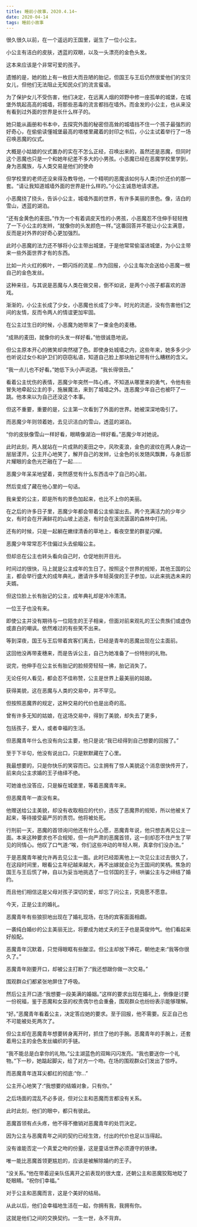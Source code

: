 ```yaml
---
title: 睡前小故事，2020.4.14~
date: 2020-04-14
tags: 睡前小故事
---
```


很久很久以前，在一个遥远的王国里，诞生了一位小公主。

小公主有洁白的皮肤，透蓝的双眼，以及一头漂亮的金色头发。

这本来应该是个非常可爱的孩子。

遗憾的是，她的脸上有一枚巨大而丑陋的胎记，但国王与王后仍然很爱他们的宝贝女儿，但他们<!-- more -->无法阻止无知民众们的流言蜚语。

为了保护女儿不受伤害，他们决定，在远离人烟的郊野中修一座孤单的城堡，在城堡外筑起高高的城墙，将那些恶毒的流言都挡在墙外。而金发的小公主，也从来没有看到过外面的世界是长什么样子的。

她只能从画册和书本中，去探究外面的秘密但高耸的城墙挡不住一个孩子最强烈的好奇心，在偷偷读懂城堡最高的塔楼里藏着的封印之书后，小公主试着举行了一场召唤恶魔的仪式。

大概是小姑娘的仪式置办的实在不怎么正经，召唤出来的，虽然还是恶魔，但同时这个恶魔也只是一个和她年纪差不多大的小男孩。小恶魔已经在恶魔学校里学到，身为恶魔族，与人类交易是他们的使命

但学校里的老师还没来得及教导他，一个精明的恶魔该如何与人类讨价还价的那一套。“请让我知道城墙外面的世界是什么样的。”小公主诚恳地请求道。

小恶魔挠了挠头，告诉小公主，城墙外面的世界，有许多美丽的景色。像，洁白的雪山，透蓝的湖泊。

“还有金黄色的麦田。”作为一个有着调皮天性的小男孩，小恶魔忍不住伸手轻轻拽了一下小公主的发辫，“就像你的头发颜色一样。”这番回答并不能让小公主满意，反而是对外界的好奇心更加强烈。

此时小恶魔的法力还不够将小公主带出城堡，于是他常常偷溜进城堡，为小公主带来一些外面世界才有的东西。

比如一片火红的枫叶，一颗闪烁的流星...作为回报，小公主每次会送给小恶魔一根自己的金色发丝。

这种来往，与其说是恶魔与人类在做交易，倒不如说，是两个小孩子都喜欢的游戏。

渐渐的，小公主长成了少女，小恶魔也长成了少年。时光的流逝，没有伤害他们之间的友情，反而令两人的情谊更加牢固。

在公主过生日的时候，小恶魔为她带来了一束金色的麦穗。

“成熟的麦田，就像你的头发一样好看。”他很诚恳地说。

但公主原本开心的微笑却突然褪了色。即使身处城墙之内，这些年来，她多多少少也听说过女仆和护卫们的窃窃私语，知道自己脸上那块胎记带有什么糟糕的含义。

“我一点儿也不好看。”她低下头小声说道。“我长得很丑。”

看着公主忧伤的表情，恶魔少年突然一阵心疼。不知道从哪里来的勇气，令他有些冒失地牵起公主的手，施展魔法，来到了城墙之外。连恶魔少年自己也被吓了一跳。他本来以为自己还没这个本事。

但这不重要，重要的是，公主第一次看到了外面的世界。她被深深地吸引了。

而恶魔少年则领着她，去见识洁白的雪山，透蓝的湖泊。

“你的皮肤像雪山一样好看，眼睛像湖泊一样好看。”恶魔少年对她说。

此时此刻，两人就站在一片成熟的麦田之中，风吹麦浪，金色的波纹在两人身边一层层漾开。公主开心地笑了，解开自己的发辫，让金色的长发随风飘舞，与身后那片耀眼的金色光芒融在了一起......

恶魔少年呆呆地望着，突然感觉有什么东西击中了自己的心脏。

然后变成了藏在他心里的一句话。

我亲爱的公主，即是所有的景色加起来，也比不上你的美丽。

在之后的许多日子里，恶魔少年都会带着公主偷溜出去。两个充满活力的少年少女，有时会在开满鲜花的山坡上追逐，有时会在溪流潺潺的森林中打闹。

还有的时候，只是一起躺在嫩绿清香的草地上，看夜空里的群星闪耀。

恶魔少年常常忍不住偏过头去偷瞄公主。

但却总在公主也转头看向自己时，仓促地别开目光。

时间过的很快，马上就是公主成年的生日了。按照这个世界的规矩，其他王国的公主，都会举行盛大的成年典礼，邀请许多年轻英俊的王子参加，以此来挑选未来的夫婿。

但这位脸上长有胎记的公主，成年典礼却是冷冷清清。

一位王子也没有来。

即使公主并没有期待与一位陌生的王子相亲，但面对前来观礼的王公贵族们或虚伪或直白的嘲讽。依然难过的有些笑不出来。

等到深夜，国王与王后带着宾客们离去，已经是青年的恶魔出现在公主面前。

这回他没再带麦穗来，而是告诉公主，自己为她准备了一份特别的礼物。

说完，他伸手在公主长有胎记的脸频旁轻轻一拂，胎记消失了。

无论任何人看见，都会忍不佳称赞，公主是世界上最美丽的姑娘。

获得美貌，这在恶魔与人类的交易中，并不罕见。

但按照恶魔界的规定，这种交易的代价也是出奇的高。

曾有许多无知的姑娘，在这场交易中，得到了美貌，却失去了更多，

包括孩子，爱人，或者幸福的生活。

但恶魔青年什么也没有向公主要，他只是说:“我已经得到自己想要的回报了。”

至于下半句，他没有说出口，只是默默藏在了心里。

我最想要的，只是你快乐的笑容而已。公主拥有了惊人美貌这个消息很快传开了，前来向公主求婚的王子络绎不绝。

可她谁也没答应，只是躲在城堡里，等着恶魔青年来。

但恶魔青年一直没有来。

他赠送给公主美貌，却没有收取相应的代价，违反了恶魔界的规矩，所以他被关了起来，等待接受最严厉的责罚。他将被处死。

行刑前一天，恶魔的首领询问他还有什么心愿，恶魔青年说，他只想去再见公主一面。本来这种要求也不合规矩，但一向严肃的恶魔首领，这一刻却忍不住产生了罕见的同情心。他叹了口气道:“唉，你们这些冲动的年轻人啊，真拿你们没办法。”

于是恶魔青年被允许再去见公主一面。此时已经距离他上一次见公主过去很久了，在这段时间里，眼看公主年纪越来越大，再不出嫁就会沦为王国间的笑柄。焦急的国王与王后慌了神，自以为妥当地挑选了一位邻国的王子，哄骗公主与之缔结了婚约。

而且他们相信这是父母对孩子深切的爱，却忘了问公主，究竟愿不愿意。

今天，正是公主的婚礼。

恶魔青年有些狼狈地出现在了婚礼现场，在场的宾客面面相觑。

一袭纯白婚纱的公主美丽无比，将要成为她丈夫的王子也是英俊帅气。他们看起来好般配。

恶魔青年沉默着，只觉得眼眶有些酸涩。但公主却放下捧花，朝他走来:“我等你很久了。”

恶魔青年刚要开口，却被公主打断了:“我还想跟你做一次交易。”

围观群众们都紧张地屏住了呼吸。

然后公主开口道:“我想要一段美满的婚姻。”这样的要求出现在婚礼上，倒像是讨要一份祝福，鉴于恶魔和女巫的权责偶尔也会重叠，围观群众也纷纷表示能够理解。

“好。”恶魔青年看着公主，决定答应她的要求。至于回报，他不需要。反正自己也不可能被处死两次了。

但公主却在恶魔青年想要转身离开时，抓住了他的手腕。恶魔青年的手腕上，还套着用公主的金色发丝编织的手链。

“我不能总是白拿你的礼物。”公主湖蓝色的双眸闪闪发亮。“我也要送你一个礼物。”下一秒，她踮起脚尖，给了对方一个吻。在场的围观群众们发出了惊呼。

而恶魔青年连耳尖都红的彻底:“你...”

公主开心地笑了:“我想要的结婚对象，只有你。”

之后场面的混乱不必多说，但对公主和恶魔而言都没有关系。

此时此刻，他们的眼中，都只有彼此。

恶魔首领有点头疼，他不得不撤销对恶魔青年的处罚決定。

因为公主与恶魔青年之间的契约已经生效，付出的代价也足以当得起。

没有谁能否定一个真爱之吻的份量，这是童话世界必须遵守的铁律。

唯一能比恶魔首领更尴尬的，应该是被解除婚约的王子。

“没关系。”他在带着迎亲队伍离开之前表现的很大度，还朝公主和恶魔狡黠地眨了眨眼睛。“祝你们幸福。”

对于公主和恶魔而言，这是个美好的结局。

从此以后，他们会幸福地生活在一起，你拥有我，我拥有你。

这就是他们之间的交换契约。一生一世，永不背弃。
